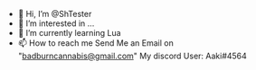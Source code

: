 - 👋 Hi, I’m @ShTester
- 👀 I’m interested in ...
- 🌱 I’m currently learning Lua
- 📫 How to reach me Send Me an Email on "badburncannabis@gmail.com" My discord User: Aaki#4564
<!---
ShTester/ShTester is a ✨ special ✨ repository because its `README.md` (this file) appears on your GitHub profile.
You can click the Preview link to take a look at your changes.
--->
